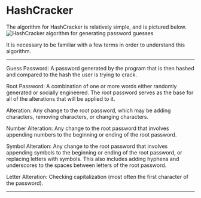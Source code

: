 # HashCracker

The algorithm for HashCracker is relatively simple, and is pictured below.
![HashCracker algorithm for generating password guesses](https://i.imgur.com/qy10SWJ.png)

It is necessary to be familiar with a few terms in order to understand this algorithm.

----

Guess Password: A password generated by the program that is then hashed and compared
to the hash the user is trying to crack.

Root Password: A combination of one or more words either randomly generated or
socially engineered. The root password serves as the base for all of the alterations
that will be applied to it.

Alteration: Any change to the root password, which may be adding characters, removing
characters, or changing characters.

Number Alteration: Any change to the root password that involves appending numbers
to the beginning or ending of the root password.

Symbol Alteration: Any change to the root password that involves appending symbols
to the beginning or ending of the root password, or replacing letters with symbols.
This also includes adding hyphens and underscores to the spaces between letters of
the root password.

Letter Alteration: Checking capitalization (most often the first character of the
password).

----


